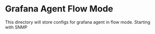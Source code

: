 # Grafana Agent Flow Mode 
This directory will store configs for grafana agent in flow mode. Starting with SNMP
